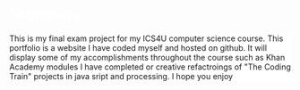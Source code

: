 <!DOCTYPE html>
<html>
<head>
<title> Arjun's Portfolio exam project</title>
  <style>
    body {
      background-image: url('https://www.google.com/url?sa=i&source=images&cd=&ved=2ahUKEwim4rS9wqTnAhVlknIEHSO_BscQjRx6BAgBEAQ&url=https%3A%2F%2Fwww.space.com%2Fpolluted-white-dwarfs-show-earthlike-planets.html&psig=AOvVaw25lvfso_nXJADaFOOcW3Nt&ust=1580239887242510');
    }    
    h1, h2 {
      color:rgb(255,255,255);
    }
    p {
      background-color:rgb(255,255,255);
    }
  </style>
  </head>
<body>
  <h1>Summary</h1>
  <p> This is my final exam project for my ICS4U computer science course. This portfolio is a website I have coded myself and hosted on github. It will display some of my accomplishments throughout the course such as Khan Academy modules I have completed or creative refactroings of "The Coding Train" projects in java sript and processing. I hope you enjoy</p>
</body>














</html>
